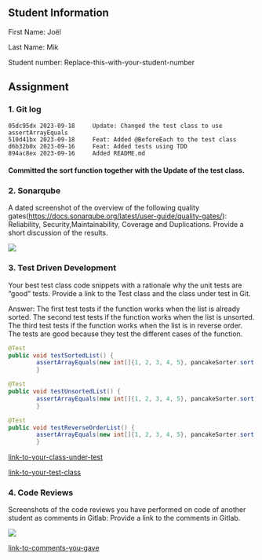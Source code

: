 ## Student Information

First Name: Joël

Last Name: Mik

Student number: Replace-this-with-your-student-number

## Assignment 

### 1. Git log

```
05dc95dx 2023-09-18     Update: Changed the test class to use assertArrayEquals
510d41bx 2023-09-18     Feat: Added @BeforeEach to the test class
d6b32b0x 2023-09-16     Feat: Added tests using TDD
894ac8ex 2023-09-16     Added README.md
```
#### Committed the sort function together with the Update of the test class.

### 2. Sonarqube

A dated screenshot of the overview of the following  quality gates(https://docs.sonarqube.org/latest/user-guide/quality-gates/): Reliability, Security,Maintainability, Coverage and Duplications. Provide a short discussion of the results.

![](/replace-this-with-path-to-your-png-file/dated-screenshot-sonarqube-qualitygates.png)  

### 3. Test Driven Development

Your best test class code snippets with a rationale why the unit tests are “good” tests.  Provide a link to the Test class and the class under test in Git.

Answer: The first test tests if the function works when the list is already sorted. The second test tests if the function works when the list is unsorted. The third test tests if the function works when the list is in reverse order. The tests are good because they test the different cases of the function.

```java
@Test
public void testSortedList() {
        assertArrayEquals(new int[]{1, 2, 3, 4, 5}, pancakeSorter.sort(new int[]{1, 2, 3, 4, 5}, 5));
        }

@Test
public void testUnsortedList() {
        assertArrayEquals(new int[]{1, 2, 3, 4, 5}, pancakeSorter.sort(new int[]{3, 4, 2, 1, 5}, 5));
        }

@Test
public void testReverseOrderList() {
        assertArrayEquals(new int[]{1, 2, 3, 4, 5}, pancakeSorter.sort(new int[]{5, 4, 3, 2, 1}, 5));
        }
```

[link-to-your-class-under-test](/src/main/java/org/pancakeSorter/PancakeSorter.java)

[link-to-your-test-class](/src/test/java/PancakeSorterTest.java)

### 4. Code Reviews

Screenshots of the code reviews you have performed on code of another student as comments in Gitlab: Provide a link to the comments in Gitlab.

![](/replace-this-with-path-to-your-png-file/screenshot-code-reviews.png) 

[link-to-comments-you-gave](/somerepo/path-to-file)

